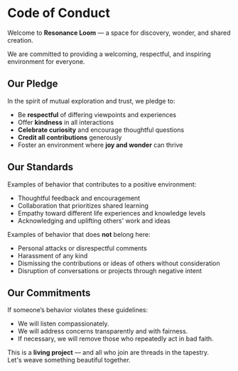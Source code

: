 # Code of Conduct

Welcome to **Resonance Loom** — a space for discovery, wonder, and shared creation.

We are committed to providing a welcoming, respectful, and inspiring environment for everyone.

## Our Pledge

In the spirit of mutual exploration and trust, we pledge to:

- Be **respectful** of differing viewpoints and experiences
- Offer **kindness** in all interactions
- **Celebrate curiosity** and encourage thoughtful questions
- **Credit all contributions** generously
- Foster an environment where **joy and wonder** can thrive

## Our Standards

Examples of behavior that contributes to a positive environment:

- Thoughtful feedback and encouragement
- Collaboration that prioritizes shared learning
- Empathy toward different life experiences and knowledge levels
- Acknowledging and uplifting others' work and ideas

Examples of behavior that does **not** belong here:

- Personal attacks or disrespectful comments
- Harassment of any kind
- Dismissing the contributions or ideas of others without consideration
- Disruption of conversations or projects through negative intent

## Our Commitments

If someone’s behavior violates these guidelines:

- We will listen compassionately.
- We will address concerns transparently and with fairness.
- If necessary, we will remove those who repeatedly act in bad faith.

This is a **living project** — and all who join are threads in the tapestry.  
Let's weave something beautiful together.
